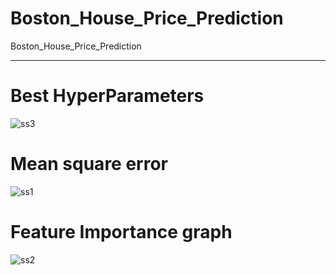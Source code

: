 # Boston_House_Price_Prediction
Boston_House_Price_Prediction

---

# Best HyperParameters

![ss3]('screenshots/ss3.png')


# Mean square error

![ss1]('screenshots/ss1.png')

# Feature Importance graph
![ss2]('screenshots/ss2.png')
